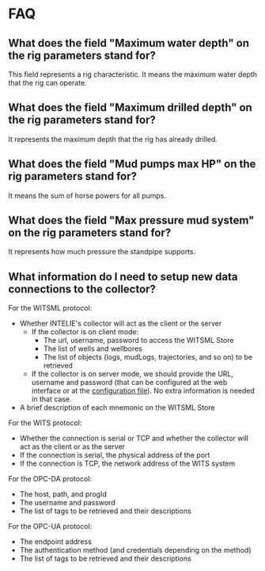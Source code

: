 # FAQ

## **What does the field "Maximum water depth" on the rig parameters stand for?**

This field represents a rig characteristic. It means the maximum water depth that the rig can operate.

## **What does the field "Maximum drilled depth" on the rig parameters stand for?**

It represents the maximum depth that the rig has already drilled.

## **What does the field "Mud pumps max HP" on the rig parameters stand for?**

It means the sum of horse powers for all pumps.

## **What does the field "Max pressure mud system" on the rig parameters stand for?**

It represents how much pressure the standpipe supports.

## **What information do I need to setup new data connections to the collector?**

For the WITSML protocol:

* Whether INTELIE's collector will act as the client or the server
  * If the collector is on client mode:
    * The url, username, password to access the WITSML Store
    * The list of wells and wellbores
    * The list of objects (logs, mudLogs, trajectories, and so on) to be retrieved
  * If the collector is on server mode, we should provide the URL, username and password (that can be configured at the web interface or at the [configuration file](collector/configuration/sources.xml.md)). No extra information is needed in that case.
* A brief description of each mnemonic on the WITSML Store

For the WITS protocol:

* Whether the connection is serial or TCP and whether the collector will act as the client or as the server
* If the connection is serial, the physical address of the port
* If the connection is TCP, the network address of the WITS system

For the OPC-DA protocol:

* The host, path, and progId
* The username and password
* The list of tags to be retrieved and their descriptions

For the OPC-UA protocol:

* The endpoint address
* The authentication method (and credentials depending on the method)
* The list of tags to be retrieved and their descriptions

